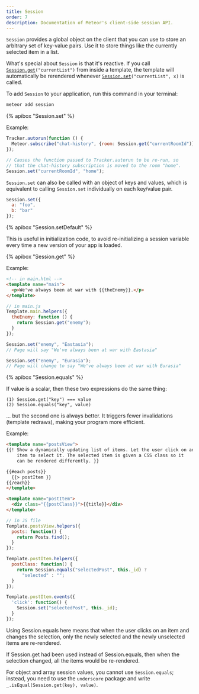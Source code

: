 ```yaml
---
title: Session
order: 7
description: Documentation of Meteor's client-side session API.
---
```


`Session` provides a global object on the client that you can use to
store an arbitrary set of key-value pairs. Use it to store things like
the currently selected item in a list.

What's special about `Session` is that it's reactive. If
you call [`Session.get`](#session_get)`("currentList")`
from inside a template, the template will automatically be rerendered
whenever [`Session.set`](#session_set)`("currentList", x)` is called.

To add `Session` to your application, run this command in your terminal:

```bash
meteor add session
```

{% apibox "Session.set" %}

Example:

```js
Tracker.autorun(function () {
  Meteor.subscribe("chat-history", {room: Session.get("currentRoomId")});
});

// Causes the function passed to Tracker.autorun to be re-run, so
// that the chat-history subscription is moved to the room "home".
Session.set("currentRoomId", "home");
```

`Session.set` can also be called with an object of keys and values, which is
equivalent to calling `Session.set` individually on each key/value pair.

```js
Session.set({
  a: "foo",
  b: "bar"
});
```

{% apibox "Session.setDefault" %}

This is useful in initialization code, to avoid re-initializing a session
variable every time a new version of your app is loaded.

{% apibox "Session.get" %}

Example:

```html
<!-- in main.html -->
<template name="main">
  <p>We've always been at war with {{theEnemy}}.</p>
</template>
```

```js
// in main.js
Template.main.helpers({
  theEnemy: function () {
    return Session.get("enemy");
  }
});

Session.set("enemy", "Eastasia");
// Page will say "We've always been at war with Eastasia"

Session.set("enemy", "Eurasia");
// Page will change to say "We've always been at war with Eurasia"
```


{% apibox "Session.equals" %}

If value is a scalar, then these two expressions do the same thing:

    (1) Session.get("key") === value
    (2) Session.equals("key", value)

... but the second one is always better. It triggers fewer invalidations
(template redraws), making your program more efficient.

Example:

```html
<template name="postsView">
{{! Show a dynamically updating list of items. Let the user click on an
    item to select it. The selected item is given a CSS class so it
    can be rendered differently. }}

{{#each posts}}
  {{> postItem }}
{{/each}}
</template>

<template name="postItem">
  <div class="{{postClass}}">{{title}}</div>
</template>
```

```js
// in JS file
Template.postsView.helpers({
  posts: function() {
    return Posts.find();
  }
});

Template.postItem.helpers({
  postClass: function() {
    return Session.equals("selectedPost", this._id) ?
      "selected" : "";
  }
});

Template.postItem.events({
  'click': function() {
    Session.set("selectedPost", this._id);
  }
});
```

Using Session.equals here means that when the user clicks
on an item and changes the selection, only the newly selected
and the newly unselected items are re-rendered.

If Session.get had been used instead of Session.equals, then
when the selection changed, all the items would be re-rendered.

For object and array session values, you cannot use `Session.equals`; instead,
you need to use the `underscore` package and write
`_.isEqual(Session.get(key), value)`.

